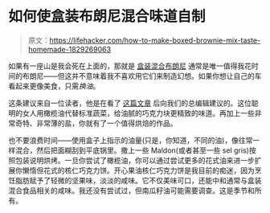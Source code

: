 # 如何使盒装布朗尼混合味道自制

> 原文：<https://lifehacker.com/how-to-make-boxed-brownie-mix-taste-homemade-1829269063>

如果有一座山是我会死在上面的，那就是 [盒装混合布朗尼](https://lifehacker.com/an-ode-to-boxed-mix-brownies-1828685632) 通常是唯一值得我花时间的布朗尼——但这并不意味着我不喜欢用它们来制造幻想。如果你想让自己的车看起来更像美食，只需*换油*。



这条建议来自一位读者，他是在看了 [这篇文章](https://lifehacker.com/an-ode-to-boxed-mix-brownies-1828685632) 后向我们的总编辑建议的。这位聪明的女人用橄榄油代替标准蔬菜，给油腻的巧克力块更精致的味道。再加上一些非常奇特、非常薄的盐，你就有了一个值得烘焙的作品。

也不要浪费时间——使用盒子上指示的油量(只是，你知道，不同的油)，像往常一样混合，然后把面糊刮到平底锅里。撒上一些 Maldon(或者甚至一些 sel gris)按照包装说明烘烤。一旦你尝试了橄榄油，你可以通过尝试更多的花式油来进一步扩展你懒惰但花式的核仁巧克力饼。开心果油核仁巧克力饼是我目前的痴迷，因为烹饪脂肪赋予了轻微的坚果味，淡淡的咸味。它不仅美味可口，还能中和通常与盒装混合食品相关的咸味。我还没有尝试过，但南瓜籽油可能需要调查。这是季节和所有。